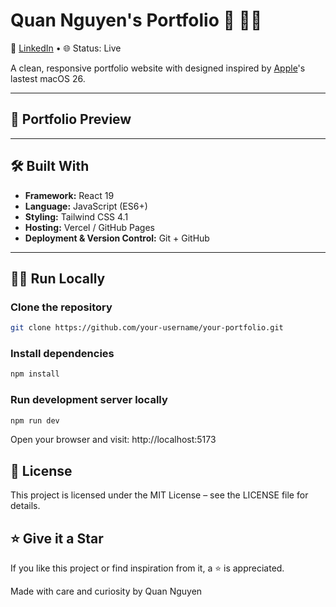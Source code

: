 # Quan Nguyen's Portfolio 🍏 🧑‍💻

📌 [LinkedIn](https://www.linkedin.com/in/quan-nguyen-127650221/) • 🌐 Status: Live

A clean, responsive portfolio website with designed inspired by [Apple](https://www.apple.com/os/macos/)'s lastest macOS 26.

---

## 🎨 Portfolio Preview


---

## 🛠️ Built With

- **Framework:** React 19
- **Language:** JavaScript (ES6+)
- **Styling:** Tailwind CSS 4.1
- **Hosting:** Vercel / GitHub Pages
- **Deployment & Version Control:** Git + GitHub

---

## 🧑‍💻 Run Locally

### Clone the repository

```bash
git clone https://github.com/your-username/your-portfolio.git
```
### Install dependencies

```bash
npm install
```
### Run development server locally

```bash
npm run dev
```
Open your browser and visit: http://localhost:5173

## 📄 License

This project is licensed under the MIT License – see the LICENSE file for details.

## ⭐️ Give it a Star

If you like this project or find inspiration from it, a ⭐️ is appreciated.

Made with care and curiosity by Quan Nguyen

